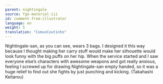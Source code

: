 ```yaml
---
parent: nightingale
source: fgo-material-iii
id: comment-from-illustrator
language: en
weight: 5
translation: "ComunCoutinho"
---
```


Nightingale-san, as you can see, wears 3 bags. I designed it this way because I thought making her carry stuff would make her silhouette would look funny with the big puffs on her hip. When the service started and I saw everyone else’s characters with awesome weapons and got really anxious, feeling I screwed up for drawing Nightingale-san empty handed, so it was a huge relief to find out she fights by just punching and kicking. (Takahashi Keitarou)
